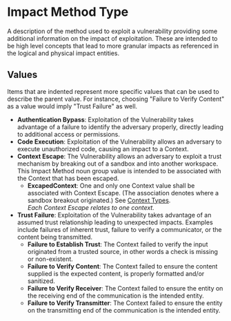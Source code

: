 # Impact Method Type

A description of the method used to exploit a vulnerability providing some additional information on the impact of exploitation. These are intended to be high level concepts that lead to more granular impacts as referenced in the logical and physical impact entities.

## Values

Items that are indented represent more specific values that can be used to describe the parent value. For instance, choosing "Failure to Verify Content" as a value would imply "Trust Failure" as well.

- **Authentication Bypass**:  Exploitation of the Vulnerability takes advantage of a failure to identify the adversary properly, directly leading to additional access or permissions.
- **Code Execution**:  Exploitation of the Vulnerability allows an adversary to execute unauthorized code, causing an impact to a Context.
- **Context Escape**:  The Vulnerability allows an adversary to exploit a trust mechanism by breaking out of a sandbox and into another workspace. This Impact Method noun group value is intended to be associated with the Context that has been escaped.
  - **ExcapedContext**: One and only one Context value shall be associated with Context Escape. (The association denotes where a sandbox breakout originated.) See [Context Types](context-type.md). <br /> *Each Context Escape relates to one context.*
- **Trust Failure**:  Exploitation of the Vulnerability takes advantage of an assumed trust relationship leading to unexpected impacts. Examples include failures of inherent trust, failure to verify a communicator, or the content being transmitted.
  - **Failure to Establish Trust**:  The Context failed to verify the input originated from a trusted source, in other words a check is missing or non-existent.
  - **Failure to Verify Content**:  The Context failed to ensure the content supplied is the expected content, is properly formatted and/or sanitized.
  - **Failure to Verify Receiver**:  The Context failed to ensure the entity on the receiving end of the communication is the intended entity.
  - **Failure to Verify Transmitter**:  The Context failed to ensure the entity on the transmitting end of the communication is the intended entity.

  
